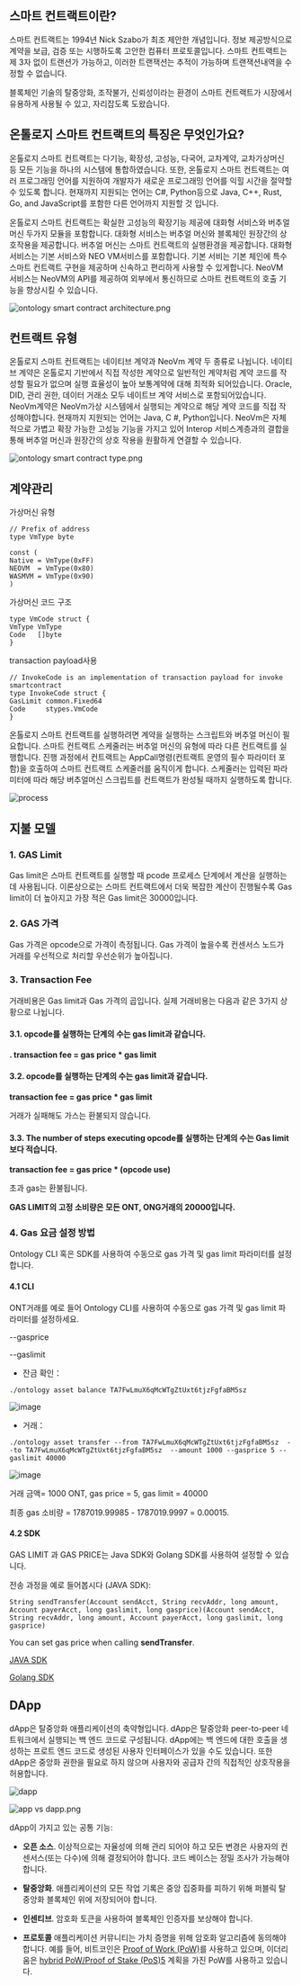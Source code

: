 
## 스마트 컨트랙트이란?

스마트 컨트랙트는 1994년 Nick Szabo가 최조 제안한 개념입니다. 정보 제공방식으로 계약을 보급, 검증 또는 시행하도록 고안한 컴퓨터 프로토콜입니다. 스마트 컨트랙트는 제 3자 없이 트랜션가 가능하고, 이러한 트랜잭션는 추적이 가능하며 트랜잭션내역을 수정할 수 없습니다.

블록체인 기술의 탈중앙화, 조작불가, 신뢰성이라는 환경이 스마트 컨트랙트가 시장에서 유용하게 사용될 수 있고, 자리잡도록 도왔습니다.

## 온톨로지 스마트 컨트랙트의 특징은 무엇인가요?

온톨로지 스마트 컨트랙트는 다기능, 확장성, 고성능, 다국어, 교차계약, 교차가상머신 등 모든 기능을 하나의 시스템에 통합하였습니다. 또한, 온톨로지 스마트 컨트랙트는 여러 프로그래밍 언어를 지원하여 개발자가 새로운 프로그래밍 언어를 익힐 시간을 절약할 수 있도록 합니다. 현재까지 지원되는 언어는 C#, Python등으로 Java, C++, Rust, Go, and JavaScript를 포함한 다른 언어까지 지원할 것 입니다.

온톨로지 스마트 컨트랙트는 확실한 고성능의 확장기능 제공에 대화형 서비스와 버추얼 머신 두가지 모듈을 포함합니다. 대화형 서비스는 버추얼 머신와 블록체인 원장간의 상호작용을 제공합니다. 버추얼 머신는 스마트 컨트랙트의 실행환경을 제공합니다. 대화형 서비스는 기본 서비스와 NEO VM서비스를 포함합니다. 기본 서비는 기본 체인에 특수 스마트 컨트랙트 구현을 제공하며 신속하고 편리하게 사용할 수 있게합니다. NeoVM 서비스는 NeoVM의 API를 제공하여 외부에서 통신하므로 스마트 컨트랙트의 호출 기능을 향상시킬 수 있습니다.


![ontology smart contract architecture.png](https://raw.githubusercontent.com/ontio/ontology-smartcontract/master/smart-contract-tutorial/images/smartcontract_architecture.png)



## 컨트랙트 유형

온톨로지 스마트 컨트랙트는 네이티브 계약과 NeoVm 계약 두 종류로 나뉩니다. 네이티브 계약은 온톨로지 기반에서 직접 작성한 계약으로 일반적인 계약처럼 계약 코드를 작성할 필요가 없으며 실행 효율성이 높아 보통계약에 대해 최적화 되어있습니다. Oracle, DID, 관리 권한, 데이터 거래소 모두 네이트브 계약 서비스로 포함되어있습니다. NeoVm계약은 NeoVm가상 시스템에서 실행되는 계약으로 해당 계약 코드를 직접 작성해야합니다. 현재까지 지원되는 언어는 Java, C #, Python입니다. NeoVm은 자체적으로 가볍고 확장 가능한 고성능 기능을 가지고 있어  Interop 서비스계층과의 결합을 통해 버추얼 머신과 원장간의 상호 작용을 원활하게 연결할 수 있습니다.


![ontology smart contract type.png](https://raw.githubusercontent.com/ontio/ontology-smartcontract/master/smart-contract-tutorial/images/smartcontract_type.png)


## 계약관리

가상머신 유형

```
// Prefix of address
type VmType byte

const (
Native = VmType(0xFF)
NEOVM  = VmType(0x80)
WASMVM = VmType(0x90)
)

```

가상머신 코드 구조



```
type VmCode struct {
VmType VmType
Code   []byte
}

```

transaction payload사용

```
// InvokeCode is an implementation of transaction payload for invoke smartcontract
type InvokeCode struct {
GasLimit common.Fixed64
Code     stypes.VmCode
}

```

온톨로지 스마트 컨트랙트를 실행하려면 계약을 실행하는 스크립트와 버추얼 머신이 필요합니다. 스마트 컨트랙트 스케줄러는 버추얼 머신의 유형에 따라 다른 컨트랙트를 실행합니다. 진행 과정에서 컨트랙트는 AppCall명령(컨트랙트 운영의 필수 파라미터 포함)을 호출하여 스마트 컨트랙트 스케줄러를 움직이게 합니다. 스케줄러는 입력된 파라미터에 따라 해당 버추얼머신 스크립트를 컨트랙트가 완성될 때까지 실행하도록 합니다.

![process](http://upload-images.jianshu.io/upload_images/150344-ac402b1c8eb3aa9a.jpeg?imageMogr2/auto-orient/strip%7CimageView2/2/w/1240)




## 지불 모델

### 1. GAS Limit
Gas limit은 스마트 컨트랙트를 실행할 때 pcode 프로세스 단계에서 계산을 실행하는데 사용됩니다. 이론상으로는 스마트 컨트랙트에서 더욱 복잡한 계산이 진행될수록 Gas limit이 더 높아지고 가장 적은 Gas limit은 30000입니다.


### 2. GAS 가격

Gas 가격은 opcode으로 가격이 측정됩니다. Gas 가격이 높을수록 컨센서스 노드가 거래를 우선적으로 처리할 우선순위가 높아집니다.

### 3. Transaction Fee

거래비용은 Gas limit과 Gas 가격의 곱입니다. 실제 거래비용는 다음과 같은 3가지 상황으로 나뉩니다. 


#### 3.1. opcode를 실행하는 단계의 수는 gas limit과 같습니다.


**. transaction fee =  gas price * gas limit**

#### 3.2. opcode를 실행하는 단계의 수는 gas limit과 같습니다.

**transaction fee =  gas price * gas limit**

거래가 실패해도 가스는 환불되지 않습니다.

#### 3.3. The number of steps executing opcode를 실행하는 단계의 수는 Gas limit보다 적습니다.
**transaction fee =  gas price * (opcode use)**

초과 gas는 환불됩니다.

**GAS LIMIT의 고정 소비량은 모든 ONT, ONG거래의 20000입니다.**

### 4. Gas 요금 설정 방법

Ontology CLI 혹은 SDK를 사용하여 수동으로 gas 가격 및 gas limit 파라미터를 설정합니다.

#### 4.1 CLI

ONT거래를 예로 들어 Ontology CLI를 사용하여 수동으로 gas 가격 및 gas limit 파라미터를 설정하세요.

\--gasprice


\--gaslimit

- 잔금 확인：

```
./ontology asset balance TA7FwLmuX6qMcWTgZtUxt6tjzFgfaBM5sz
```

![image](https://ws4.sinaimg.cn/large/006tKfTcgy1fs3ot3e084j30tc03q0tn.jpg)

- 거래：
```
./ontology asset transfer --from TA7FwLmuX6qMcWTgZtUxt6tjzFgfaBM5sz  --to TA7FwLmuX6qMcWTgZtUxt6tjzFgfaBM5sz  --amount 1000 --gasprice 5 --gaslimit 40000
```

![image](https://ws4.sinaimg.cn/large/006tKfTcgy1fs3ot31uq6j30sc03qaav.jpg)

거래 금액= 1000 ONT, gas price = 5, gas limit = 40000

최종 gas 소비량 = 1787019.99985 - 1787019.9997 = 0.00015.


#### 4.2 SDK

GAS LIMIT 과 GAS PRICE는 Java SDK와 Golang SDK를 사용하여 설정할 수 있습니다.


전송 과정을 예로 들어봅시다 (JAVA SDK):

```
String sendTransfer(Account sendAcct, String recvAddr, long amount, Account payerAcct, long gaslimit, long gasprice)(Account sendAcct, String recvAddr, long amount, Account payerAcct, long gaslimit, long gasprice)
```

You can set gas price when calling **sendTransfer**.

[JAVA SDK](https://github.com/ontio/ontology-java-sdk/tree/master/docs/cn)

[Golang SDK](https://github.com/ontio/ontology-go-sdk)


## DApp

dApp은 탈중앙화 애플리케이션의 축약형입니다. dApp은 탈중앙화 peer-to-peer 네트워크에서 실행되는 백 엔드 코드로 구성됩니다. dApp에는 백 엔드에 대한 호출을 생성하는 프로트 엔드 코드로 생성된 사용자 인터페이스가 있을 수도 있습니다. 또한 dApp은 중앙화 권한을 필요로 하지 않으며 사용자와 공급자 간의 직접적인 상호작용을 허용합니다.

![dapp](https://upload-images.jianshu.io/upload_images/150344-450fe6ab35cca843.png?imageMogr2/auto-orient/strip%7CimageView2/2/w/1240)

![app vs dapp.png](https://upload-images.jianshu.io/upload_images/150344-db176bdda1168c42.png?imageMogr2/auto-orient/strip%7CimageView2/2/w/1240)

dApp이 가지고 있는 공통 기능:

*   **오픈 소스**. 이상적으로는 자율성에 의해 관리 되어야 하고 모든 변경은 사용자의 컨센서스(또는 다수)에 의해 결정되어야 합니다. 코드 베이스는 정밀 조사가 가능해야 합니다.

*   **탈중앙화**. 애플리케이션의 모든 작업 기록은 중앙 집중화를 피하기 위해 퍼블릭 탈중앙화 블록체인 위에 저장되어야 합니다.

*   **인센티브**. 암호화 토큰을 사용하여 블록체인 인증자를 보상해야 합니다.

*   **프로토콜** 애플리케이션 커뮤니티는 가치 증명을 위해 암호화 알고리즘에 동의해야 합니다. 예를 들어, 비트코인은 [Proof of Work (PoW)](https://en.bitcoin.it/wiki/Proof_of_work)를 사용하고 있으며, 이더리움은 [hybrid PoW/Proof of Stake (PoS)](https://github.com/ethereum/wiki/wiki/Proof-of-Stake-FAQ)[5](https://blockgeeks.com/guides/dapps/#sdfootnote5sym) 계획을 가진 PoW를 사용하고 있습니다.

